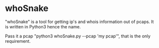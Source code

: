 # whoSnake
"whoSnake" is a tool for getting ip's and whois information out of pcaps. It is written in Python3 hence the name. 

Pass it a pcap "python3 whoSnake.py --pcap 'my pcap'", that is the only requirement. 
